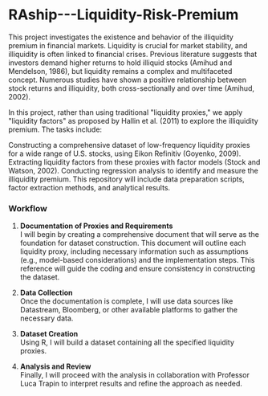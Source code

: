 # RAship---Liquidity-Risk-Premium
This project investigates the existence and behavior of the illiquidity premium in financial markets. Liquidity is crucial for market stability, and illiquidity is often linked to financial crises. Previous literature suggests that investors demand higher returns to hold illiquid stocks (Amihud and Mendelson, 1986), but liquidity remains a complex and multifaceted concept. Numerous studies have shown a positive relationship between stock returns and illiquidity, both cross-sectionally and over time (Amihud, 2002).

In this project, rather than using traditional "liquidity proxies," we apply "liquidity factors" as proposed by Hallin et al. (2011) to explore the illiquidity premium. The tasks include:

Constructing a comprehensive dataset of low-frequency liquidity proxies for a wide range of U.S. stocks, using Eikon Refinitiv (Goyenko, 2009).
Extracting liquidity factors from these proxies with factor models (Stock and Watson, 2002).
Conducting regression analysis to identify and measure the illiquidity premium.
This repository will include data preparation scripts, factor extraction methods, and analytical results.

### Workflow

1. **Documentation of Proxies and Requirements**  
   I will begin by creating a comprehensive document that will serve as the foundation for dataset construction. This document will outline each liquidity proxy, including necessary information such as assumptions (e.g., model-based considerations) and the implementation steps. This reference will guide the coding and ensure consistency in constructing the dataset.

2. **Data Collection**  
   Once the documentation is complete, I will use data sources like Datastream, Bloomberg, or other available platforms to gather the necessary data.

3. **Dataset Creation**  
   Using R, I will build a dataset containing all the specified liquidity proxies.

4. **Analysis and Review**  
   Finally, I will proceed with the analysis in collaboration with Professor Luca Trapin to interpret results and refine the approach as needed.







